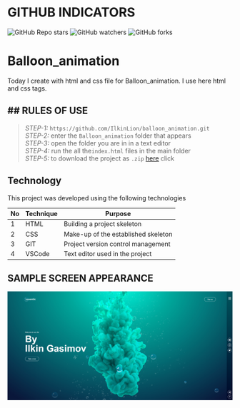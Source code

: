 # GITHUB INDICATORS

![GitHub Repo stars](https://img.shields.io/github/stars/IlkinLion/balloon_animation?style=for-the-badge)
![GitHub watchers](https://img.shields.io/github/watchers/IlkinLion/balloon_animation?style=for-the-badge)
![GitHub forks](https://img.shields.io/github/forks/IlkinLion/balloon_animation?style=for-the-badge)

  # Balloon_animation

Today I create with html and css file for Balloon_animation. I use here html and css tags. 
## ## RULES OF USE

> *STEP-1:* `https://github.com/IlkinLion/balloon_animation.git` <br/>
> *STEP-2:*  enter the `Balloon_animation` folder that appears <br/>
> *STEP-3:*  open the folder you are in in a text editor <br/>
> *STEP-4:*  run the  all the`index.html` files in the main folder <br/>
> *STEP-5:*  to download the project as `.zip`  [here](https://github.com/IlkinLion/balloon_animation/archive/refs/heads/master.zip) click <br/>


## Technology

This project was developed using the following technologies

| No | Technique | Purpose |
| - | ---------- | --------------------- |
| 1 | HTML | Building a project skeleton |
| 2 | CSS |  Make-up of the established skeleton |
| 3 | GIT |  Project version control management |
| 4 | VSCode | Text editor used in the project |


## SAMPLE SCREEN APPEARANCE

![There was a screenshot here](./screen.PNG)

